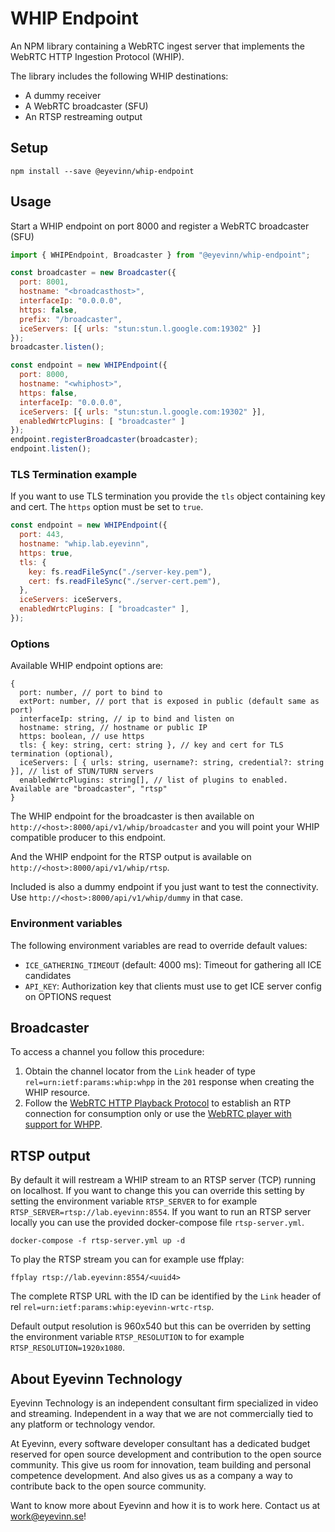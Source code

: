 # WHIP Endpoint

An NPM library containing a WebRTC ingest server that implements the WebRTC HTTP Ingestion Protocol (WHIP). 

The library includes the following WHIP destinations:
- A dummy receiver
- A WebRTC broadcaster (SFU)
- An RTSP restreaming output

## Setup

```
npm install --save @eyevinn/whip-endpoint
```

## Usage

Start a WHIP endpoint on port 8000 and register a WebRTC broadcaster (SFU)

```javascript
import { WHIPEndpoint, Broadcaster } from "@eyevinn/whip-endpoint";

const broadcaster = new Broadcaster({ 
  port: 8001,
  hostname: "<broadcasthost>",
  interfaceIp: "0.0.0.0",
  https: false,
  prefix: "/broadcaster",
  iceServers: [{ urls: "stun:stun.l.google.com:19302" }] 
});
broadcaster.listen();

const endpoint = new WHIPEndpoint({ 
  port: 8000,
  hostname: "<whiphost>", 
  https: false,
  interfaceIp: "0.0.0.0",
  iceServers: [{ urls: "stun:stun.l.google.com:19302" }],
  enabledWrtcPlugins: [ "broadcaster" ] 
});
endpoint.registerBroadcaster(broadcaster);
endpoint.listen();
```

### TLS Termination example

If you want to use TLS termination you provide the `tls` object containing key and cert. The `https` option must be set to `true`.

```javascript
const endpoint = new WHIPEndpoint({ 
  port: 443, 
  hostname: "whip.lab.eyevinn",
  https: true,
  tls: {
    key: fs.readFileSync("./server-key.pem"),
    cert: fs.readFileSync("./server-cert.pem"),
  },
  iceServers: iceServers,
  enabledWrtcPlugins: [ "broadcaster" ], 
});
```

### Options

Available WHIP endpoint options are:

```
{
  port: number, // port to bind to
  extPort: number, // port that is exposed in public (default same as port)
  interfaceIp: string, // ip to bind and listen on
  hostname: string, // hostname or public IP
  https: boolean, // use https
  tls: { key: string, cert: string }, // key and cert for TLS termination (optional),
  iceServers: [ { urls: string, username?: string, credential?: string }], // list of STUN/TURN servers
  enabledWrtcPlugins: string[], // list of plugins to enabled. Available are "broadcaster", "rtsp"
}
```

The WHIP endpoint for the broadcaster is then available on `http://<host>:8000/api/v1/whip/broadcaster` and you will point your WHIP compatible producer to this endpoint.

And the WHIP endpoint for the RTSP output is available on `http://<host>:8000/api/v1/whip/rtsp`.

Included is also a dummy endpoint if you just want to test the connectivity. Use `http://<host>:8000/api/v1/whip/dummy` in that case.

### Environment variables

The following environment variables are read to override default values:
- `ICE_GATHERING_TIMEOUT` (default: 4000 ms): Timeout for gathering all ICE candidates
- `API_KEY`: Authorization key that clients must use to get ICE server config on OPTIONS request

## Broadcaster

To access a channel you follow this procedure:

1. Obtain the channel locator from the `Link` header of type `rel=urn:ietf:params:whip:whpp` in the `201` response when creating the WHIP resource.
2. Follow the [WebRTC HTTP Playback Protocol](https://github.com/Eyevinn/webrtc-http-playback-protocol) to establish an RTP connection for consumption only or use the [WebRTC player with support for WHPP](https://github.com/Eyevinn/webrtc-player).

## RTSP output

By default it will restream a WHIP stream to an RTSP server (TCP) running on localhost. If you want to change this you can override this setting by setting the environment variable `RTSP_SERVER` to for example `RTSP_SERVER=rtsp://lab.eyevinn:8554`. If you want to run an RTSP server locally you can use the provided docker-compose file `rtsp-server.yml`.

```
docker-compose -f rtsp-server.yml up -d
```

To play the RTSP stream you can for example use ffplay:

```
ffplay rtsp://lab.eyevinn:8554/<uuid4>
```

The complete RTSP URL with the ID can be identified by the `Link` header of rel `rel=urn:ietf:params:whip:eyevinn-wrtc-rtsp`.

Default output resolution is 960x540 but this can be overriden by setting the environment variable `RTSP_RESOLUTION` to for example `RTSP_RESOLUTION=1920x1080`.

## About Eyevinn Technology

Eyevinn Technology is an independent consultant firm specialized in video and streaming. Independent in a way that we are not commercially tied to any platform or technology vendor.

At Eyevinn, every software developer consultant has a dedicated budget reserved for open source development and contribution to the open source community. This give us room for innovation, team building and personal competence development. And also gives us as a company a way to contribute back to the open source community.

Want to know more about Eyevinn and how it is to work here. Contact us at work@eyevinn.se!
